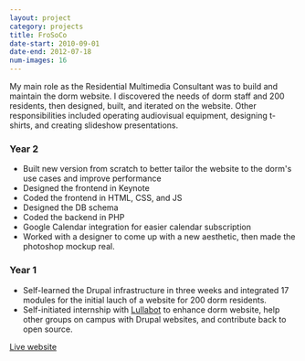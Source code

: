 ```yaml
---
layout: project
category: projects
title: FroSoCo
date-start: 2010-09-01
date-end: 2012-07-18
num-images: 16
---
```



My main role as the Residential Multimedia Consultant was to build and maintain the dorm website.
I discovered the needs of dorm staff and 200 residents, then designed, built, and iterated on the
website.
Other responsibilities included operating audiovisual equipment,
designing t-shirts, and creating slideshow presentations.


### Year 2
* Built new version from scratch to better tailor the website to the dorm's use cases and 
 improve performance
* Designed the frontend in Keynote
* Coded the frontend in HTML, CSS, and JS
* Designed the DB schema
* Coded the backend in PHP
* Google Calendar integration for easier calendar subscription
* Worked with a designer to come up with a new aesthetic, then made the photoshop mockup real.

### Year 1
* Self-learned the Drupal infrastructure in three weeks and integrated 17 modules for the
initial lauch of a website for 200 dorm residents.
* Self-initiated internship with <a href="http://www.lullabot.com/" target="_blank">Lullabot</a> to enhance dorm website, help other groups on campus with Drupal websites, and contribute back to open source.

<p><a href="http://frosoco.stanford.edu/" target="_blank">Live website</a></p>

